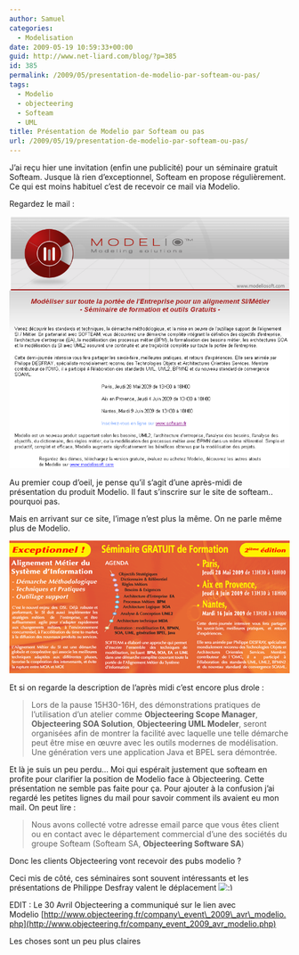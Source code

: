 ```yaml
---
author: Samuel
categories:
  - Modelisation
date: 2009-05-19 10:59:33+00:00
guid: http://www.net-liard.com/blog/?p=385
id: 385
permalink: /2009/05/presentation-de-modelio-par-softeam-ou-pas/
tags:
  - Modelio
  - objecteering
  - Softeam
  - UML
title: Présentation de Modelio par Softeam ou pas
url: /2009/05/19/presentation-de-modelio-par-softeam-ou-pas/
---
```


J&#8217;ai reçu hier une invitation (enfin une publicité) pour un séminaire gratuit Softeam. Jusque là rien d&#8217;exceptionnel, Softeam en propose régulièrement. Ce qui est moins habituel c&#8217;est de recevoir ce mail via Modelio.

Regardez le mail :

![photo](/images/uploads/2009/05/modelio-pub.png)

Au premier coup d&#8217;oeil, je pense qu&#8217;il s&#8217;agit d&#8217;une après-midi de présentation du produit Modelio. Il faut s&#8217;inscrire sur le site de softeam.. pourquoi pas.

Mais en arrivant sur ce site, l&#8217;image n&#8217;est plus la même. On ne parle même plus de Modelio.

![photo](/images/uploads/2009/05/formation_gratuite_juin2009.png)

Et si on regarde la description de l&#8217;après midi c&#8217;est encore plus drole :

> Lors de la pause 15H30-16H, des démonstrations pratiques de l’utilisation d’un atelier comme **Objecteering Scope Manager**, **Objecteering SOA Solution**, **Objecteering UML Modeler**, seront organisées afin de montrer la facilité avec laquelle une telle démarche peut être mise en œuvre avec les outils modernes de modélisation. Une génération vers une application Java et BPEL sera démontrée.

Et là je suis un peu perdu&#8230; Moi qui espérait justement que softeam en profite pour clarifier la position de Modelio face à Objecteering. Cette présentation ne semble pas faite pour ça. Pour ajouter à la confusion j&#8217;ai regardé les petites lignes du mail pour savoir comment ils avaient eu mon mail. On peut lire :

> Nous avons collecté votre adresse email parce que vous êtes client ou en contact avec le département commercial d&#8217;une des sociétés du groupe Softeam (Softeam SA, **Objecteering Software SA**)

Donc les clients Objecteering vont recevoir des pubs modelio ?

Ceci mis de côté, ces séminaires sont souvent intéressants et les présentations de Philippe Desfray valent le déplacement <img src="http://www.apptom.fr/wp-includes/images/smilies/simple-smile.png" alt=":)" class="wp-smiley" style="height: 1em; max-height: 1em;" />

EDIT : Le 30 Avril Objecteering a communiqué sur le lien avec Modelio [http://www.objecteering.fr/company\_event\_2009\_avr\_modelio.php](http://www.objecteering.fr/company_event_2009_avr_modelio.php)

Les choses sont un peu plus claires